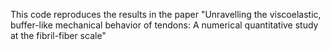 This code reproduces the results in the paper "Unravelling the viscoelastic, buffer-like mechanical behavior of tendons: A numerical quantitative study at the fibril-fiber scale"
